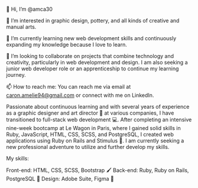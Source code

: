 👋 Hi, I’m @amca30

👀 I’m interested in graphic design, pottery, and all kinds of creative and manual arts.

🌱 I’m currently learning new web development skills and continuously expanding my knowledge because I love to learn.

💞️ I’m looking to collaborate on projects that combine technology and creativity, particularly in web development and design. I am also seeking a junior web developer role or an apprenticeship to continue my learning journey.

📫 How to reach me: You can reach me via email at caron.amelie94@gmail.com or connect with me on LinkedIn.

Passionate about continuous learning and with several years of experience as a graphic designer and art director 🎨 at various companies, I have transitioned to full-stack web development 💻. 
After completing an intensive nine-week bootcamp at Le Wagon in Paris, where I gained solid skills in Ruby, JavaScript, HTML, CSS, SCSS, and PostgreSQL, 
I created web applications using Ruby on Rails and Stimulus 🚀. I am currently seeking a new professional adventure to utilize and further develop my skills.

My skills:

Front-end: HTML, CSS, SCSS, Bootstrap 🖌️
Back-end: Ruby, Ruby on Rails, PostgreSQL 🔧
Design: Adobe Suite, Figma 🎨
